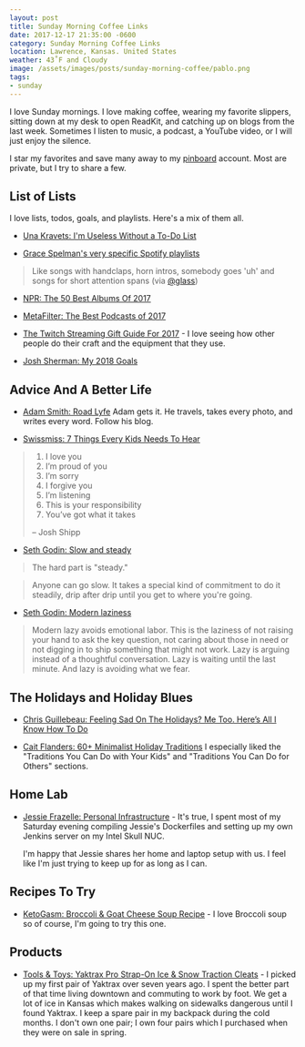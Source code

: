 ```yaml
---
layout: post
title: Sunday Morning Coffee Links
date: 2017-12-17 21:35:00 -0600
category: Sunday Morning Coffee Links
location: Lawrence, Kansas. United States
weather: 43˚F and Cloudy
image: /assets/images/posts/sunday-morning-coffee/pablo.png
tags:
- sunday
---
```


I love Sunday mornings. I love making coffee, wearing my favorite slippers, sitting down at my desk to open ReadKit, and catching up on blogs from the last week. Sometimes I listen to music, a podcast, a YouTube video, or I will just enjoy the silence.

I star my favorites and save many away to my [pinboard](https://pinboard.in/u:jefftriplett) account. Most are private, but I try to share a few.

## List of Lists

I love lists, todos, goals, and playlists. Here's a mix of them all.

- [Una Kravets: I'm Useless Without a To-Do List](https://una.im/productivity-2017/#%F0%9F%92%81)

- [Grace Spelman's very specific Spotify playlists ](https://open.spotify.com/user/129623282)
> Like songs with handclaps, horn intros, somebody goes 'uh' and songs for short attention spans (via [@glass](https://pinboard.in/u:glass/))

- [NPR: The 50 Best Albums Of 2017](https://www.npr.org/2017/12/12/568400855/the-50-best-albums-of-2017)

- [MetaFilter: The Best Podcasts of 2017](https://www.metafilter.com/171229/The-Best-Podcasts-of-2017)

- [The Twitch Streaming Gift Guide For 2017](https://www.theweirdlings.com/twtich-streaming-gift-guide-2017/) - I love seeing how other people do their craft and the equipment that they use.

- [Josh Sherman: My 2018 Goals](https://joshtronic.com/2017/11/27/my-2018-goals/)

## Advice And A Better Life

- [Adam Smith: Road Lyfe](http://roadlyfe.com/quiet/) Adam gets it. He travels, takes every photo, and writes every word. Follow his blog. 

- [Swissmiss: 7 Things Every Kids Needs To Hear](http://www.swiss-miss.com/2017/12/7-things-every-kids-needs-to-hear.html)
 
> 1. I love you
> 2. I’m proud of you
> 3. I’m sorry
> 4. I forgive you
> 5. I’m listening
> 6. This is your responsibility
> 7. You’ve got what it takes
> 
> – Josh Shipp

- [Seth Godin: Slow and steady](http://sethgodin.typepad.com/seths_blog/2017/12/slow-and-steady.html)

> The hard part is "steady."

> Anyone can go slow. It takes a special kind of commitment to do it steadily, drip after drip until you get to where you're going.

- [Seth Godin: Modern laziness](http://sethgodin.typepad.com/seths_blog/2017/12/modern-laziness.html)

> Modern lazy avoids emotional labor. This is the laziness of not raising your hand to ask the key question, not caring about those in need or not digging in to ship something that might not work. Lazy is arguing instead of a thoughtful conversation. Lazy is waiting until the last minute. And lazy is avoiding what we fear.

## The Holidays and Holiday Blues

- [Chris Guillebeau: Feeling Sad On The Holidays? Me Too. Here’s All I Know How To Do](https://chrisguillebeau.com/feeling-sad-on-the-holidays/)

- [Cait Flanders: 60+ Minimalist Holiday Traditions](https://caitflanders.com/2017/12/13/minimalist-holiday-traditions/) I especially liked the "Traditions You Can Do with Your Kids" and "Traditions You Can Do for Others" sections. 

## Home Lab

- [Jessie Frazelle: Personal Infrastructure](https://blog.jessfraz.com/post/personal-infrastructure/) - It's true, I spent most of my Saturday evening compiling Jessie's Dockerfiles and setting up my own Jenkins server on my Intel Skull NUC.

  I'm happy that Jessie shares her home and laptop setup with us. I feel like I'm just trying to keep up for as long as I can.

## Recipes To Try

- [KetoGasm: Broccoli & Goat Cheese Soup Recipe](https://ketogasm.com/broccoli-goat-cheese-soup-recipe/) - I love Broccoli soup so of course, I'm going to try this one.

## Products

- [Tools & Toys: Yaktrax Pro Strap-On Ice & Snow Traction Cleats](http://toolsandtoys.net/yaktrax-pro-strap-on-ice-snow-traction-cleats/) - I picked up my first pair of Yaktrax over seven years ago. I spent the better part of that time living downtown and commuting to work by foot. We get a lot of ice in Kansas which makes walking on sidewalks dangerous until I found Yaktrax. I keep a spare pair in my backpack during the cold months. I don't own one pair; I own four pairs which I purchased when they were on sale in spring. 

